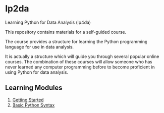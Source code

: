 # lp2da
Learning Python for Data Analysis (lp4da)

This repository contains materials for a self-guided course.

The course provides a structure for learning the Python programming language for use in data analysis.

It is actually a structure which will guide you through several popular online courses. 
The combination of these courses will allow someone who has never learned any computer programming before 
to become proficient in using Python for data analysis.

## Learning Modules

1. [Getting Started](getting_started.md)
2. [Basic Python Syntax](basic_python_syntax.md)
